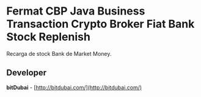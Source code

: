 # Fermat CBP Java Business Transaction Crypto Broker Fiat Bank Stock Replenish

Recarga de stock Bank de Market Money.

## Developer

**bitDubai** - [http://bitdubai.com/](http://bitdubai.com/)